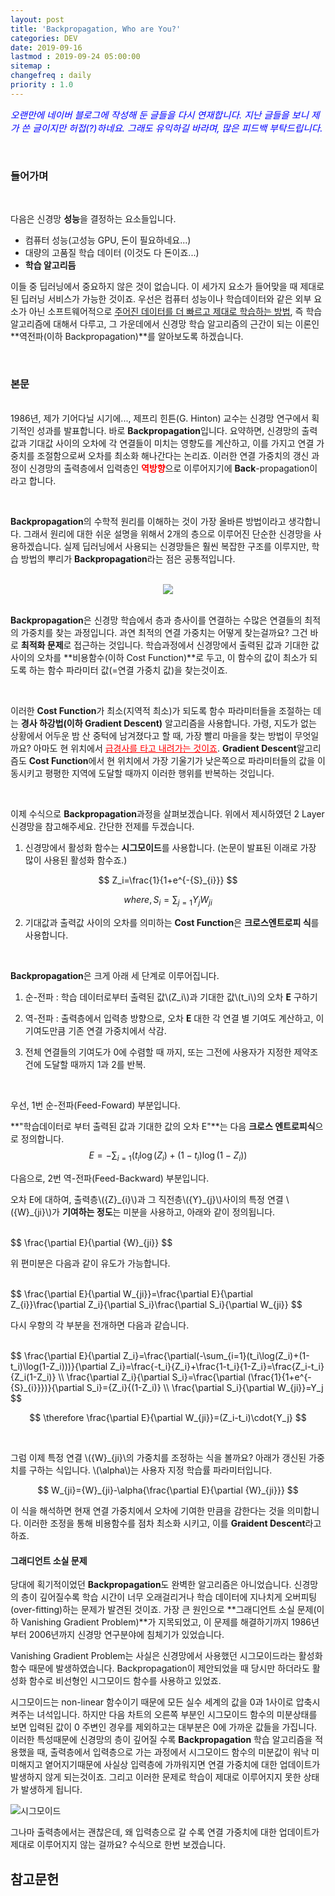 ```yaml
---
layout: post
title: 'Backpropagation, Who are You?'
categories: DEV
date: 2019-09-16
lastmod : 2019-09-24 05:00:00
sitemap :
changefreq : daily
priority : 1.0
---
```




<span style="font-size:11pt;color:blue">*오랜만에 네이버 블로그에 작성해 둔 글들을 다시 연재합니다. 지난 글들을 보니 제가 쓴 글이지만 허접(?)하네요. 그래도 유익하길 바라며, 많은 피드백 부탁드립니다.*</span>

<br>

### 들어가며

<br>

 다음은 신경망 **성능**을  결정하는 요소들입니다. 

* 컴퓨터 성능(고성능 GPU, 돈이 필요하네요...)
* 대량의 고품질 학습 데이터 (이것도 다 돈이죠...)
* **학습 알고리듬**

 이들 중 딥러닝에서 중요하지 않은 것이 없습니다. 이 세가지 요소가 들어맞을 때 제대로된 딥러닝 서비스가 가능한 것이죠. 우선은 컴퓨터 성능이나 학습데이터와 같은 외부 요소가 아닌 소프트웨어적으로 <u>주어진 데이터를 더 빠르고 제대로 학습하는 방법</u>, 즉 학습 알고리즘에 대해서 다루고, 그 가운데에서 신경망 학습 알고리즘의 근간이 되는 이론인 **역전파(이하 Backpropagation)**를 알아보도록 하겠습니다.

<br>

### 본문

<br>  1986년, 제가 기어다닐 시기에..., 제프리 힌튼(G. Hinton) 교수는 신경망 연구에서 획기적인 성과를 발표합니다. 바로 **Backpropagation**입니다. 요약하면, 신경망의 출력값과 기대값 사이의 오차에 각 연결들이 미치는 영향도를 계산하고, 이를 가지고 연결 가중치를 조절함으로써 오차를 최소화 해나간다는 논리죠. 이러한 연결 가중치의 갱신 과정이 신경망의 출력층에서 입력층인  <span style="color:red">**역방향**</span>으로 이루어지기에 **Back**-propagation이라고 합니다. 

<br>

 **Backpropagation**의 수학적 원리를 이해하는 것이 가장 올바른 방법이라고 생각합니다. 그래서 원리에 대한 쉬운 설명을 위해서 2개의 층으로 이루어진 단순한 신경망을 사용하겠습니다. 실제 딥러닝에서 사용되는 신경망들은 훨씬 복잡한 구조를 이루지만, 학습 방법의 뿌리가 **Backpropagation**라는 점은 공통적입니다. 

<br>

<center><img src="/assets/img/backpropagation1.png"></center>
<br>

 **Backpropagation**은 신경망 학습에서 층과 층사이를 연결하는 수많은 연결들의 최적의 가중치를 찾는 과정입니다. 과연 최적의 연결 가중치는 어떻게 찾는걸까요? 그건 바로 **최적화 문제**로 접근하는 것입니다. 학습과정에서 신경망에서 출력된 값과 기대한 값 사이의 오차를 **비용함수(이하 Cost Function)**로 두고, 이 함수의 값이 최소가 되도록 하는 함수 파라미터 값(=연결 가중치 값)을 찾는것이죠. 

<br>

이러한 **Cost Function**가 최소(지역적 최소)가 되도록 함수 파라미터들을 조절하는 데는 **경사 하강법(이하 Gradient Descent)** 알고리즘을 사용합니다. 가령, 지도가 없는 상황에서 어두운 밤 산 중턱에 남겨졌다고 할 때, 가장 빨리 마을을 찾는 방법이 무엇일까요? 아마도 현 위치에서 <span style="color:red"><u>급경사를 타고 내려가는 것이죠</u></span>. **Gradient Descent**알고리즘도 **Cost Function**에서 현 위치에서 가장 기울기가 낮은쪽으로 파라미터들의 값을 이동시키고 평평한 지역에 도달할 때까지 이러한 행위를 반복하는 것입니다.   

<br>

 이제 수식으로 **Backpropagation**과정을 살펴보겠습니다. 위에서 제시하였던 2 Layer 신경망을 참고해주세요. 간단한 전제를 두겠습니다. 

1. 신경망에서 활성화 함수는 **시그모이드**를 사용합니다. (논문이 발표된 이래로 가장 많이 사용된 활성화 함수죠.)


$$
Z_i=\frac{1}{1+e^{-{S}_{i}}}
$$

$$
where, S_i = \sum_{j=1}{Y_j}{W_{ji}}
$$

2. 기대값과 출력값 사이의 오차를 의미하는 **Cost Function**은 **크로스엔트로피 식**를 사용합니다.

   <br>

**Backpropagation**은 크게 아래 세 단계로 이루어집니다.   

1. 순-전파 : 학습 데이터로부터 출력된 값\\(Z\_i\\)과 기대한 값\\(t\_i\\)의 오차 **E** 구하기

2. 역-전파 : 출력층에서 입력층 방향으로, 오차 **E** 대한 각 연결 별 기여도 계산하고, 이 기여도만큼 기존 연결 가중치에서 삭감.

3. 전체 연결들의 기여도가 0에 수렴할 때 까지, 또는 그전에 사용자가 지정한 제약조건에 도달할 때까지 1과 2를 반복. 

   <br>

우선, 1번 순-전파(Feed-Foward) 부분입니다.

**"학습데이터로 부터 출력된 값과 기대한 값의 오차 E"**는 다음 **크로스 엔트로피식**으로 정의합니다. 
$$
E = -\sum_{i=1}(t_i\log(Z_i)+(1-t_i)\log(1-Z_i))
$$

다음으로, 2번 역-전파(Feed-Backward) 부분입니다.

오차 E에 대하여, 출력층\\({Z}\_{i}\\)과 그 직전층\\({Y}\_{j}\\)사이의 특정 연결 \\({W}\_{ji}\\)가 **기여하는 정도**는 미분을 사용하고, 아래와 같이 정의됩니다. 

<br>
$$
\frac{\partial E}{\partial {W}_{ji}}
$$
<br>

위 편미분은 다음과 같이 유도가 가능합니다. 

<br>
$$
\frac{\partial E}{\partial W_{ji}}=\frac{\partial E}{\partial Z_{i}}\frac{\partial Z_i}{\partial S_i}\frac{\partial S_i}{\partial W_{ji}}
$$
<br>

다시 우항의 각 부분을 전개하면 다음과 같습니다. 

<br>
$$
\frac{\partial E}{\partial Z_i}=\frac{\partial(-\sum_{i=1}(t_i\log(Z_i)+(1-t_i)\log(1-Z_i)))}{\partial Z_i}=\frac{-t_i}{Z_i}+\frac{1-t_i}{1-Z_i}=\frac{Z_i-t_i}{Z_i(1-Z_i)}
\\
\frac{\partial Z_i}{\partial S_i}=\frac{\partial (\frac{1}{1+e^{-{S}_{i}}})}{\partial S_i}={Z_i}{(1-Z_i)}
\\
\frac{\partial S_i}{\partial W_{ji}}=Y_j
$$

$$
\therefore \frac{\partial E}{\partial W_{ji}}=(Z_i-t_i)\cdot{Y_j}
$$

<br>

그럼 이제 특정 연결 \\({W}\_{ji}\\의 가중치를 조정하는 식을 볼까요? 아래가 갱신된 가중치를 구하는 식입니다. \\(\alpha\\)는 사용자 지정 학습률 파라미터입니다.  


$$
W_{ji}={W}_{ji}-\alpha{\frac{\partial E}{\partial {W}_{ji}}}
$$




 이 식을 해석하면 현재 연결 가중치에서 오차에 기여한 만큼을 감한다는 것을 의미합니다. 이러한 조정을 통해 비용함수를 점차 최소화 시키고, 이를 **Graident Descent**라고 하죠.  

#### 그래디언트 소실 문제

 당대에 획기적이었던 **Backpropagation**도 완벽한 알고리즘은 아니었습니다. 신경망의 층이 깊어질수록 학습 시간이 너무 오래걸리거나 학습 데이터에 지나치게 오버피팅(over-fitting)하는 문제가 발견된 것이죠. 가장 큰 원인으로 **그래디언트 소실 문제(이하 Vanishing Gradient Problem)**가 지목되었고, 이 문제를 해결하기까지 1986년부터 2006년까지 신경망 연구분야에 침체기가 있었습니다. 

 Vanishing Gradient Problem는 사실은 신경망에서 사용했던 시그모이드라는 활성화 함수 때문에 발생하였습니다. Backpropagation이 제안되었을 때 당시만 하더라도 활성화 함수로 비선형인 시그모이드 함수를 사용하고 있었죠.  



시그모이드는 non-linear 함수이기 때문에 모든 실수 세계의 값을 0과 1사이로 압축시켜주는 녀석입니다. 하지만 다음 차트의 오른쪽 부분인 시그모이드 함수의 미분상태를 보면 입력된 값이 0 주변인 경우를 제외하고는 대부분은 0에 가까운 값들을 가집니다. 이러한 특성때문에 신경망의 층이 깊어질 수록 **Backpropagation** 학습 알고리즘을 적용했을 때, 출력층에서 입력층으로 가는 과정에서 시그모이드 함수의 미분값이 워낙 미미해지고 옅어지기때문에 사실상 입력층에 가까워지면 연결 가중치에 대한 업데이트가 발생하지 않게 되는것이죠. 그리고 이러한 문제로 학습이 제대로 이루어지지 못한 상태가 발생하게 됩니다. 

![시그모이드](/assets/img/sigmoid.png)

그나마 출력층에서는 괜찮은데, 왜 입력층으로 갈 수록 연결 가중치에 대한 업데이트가 제대로 이루어지지 않는 걸까요? 수식으로 한번 보겠습니다. 

 



## 참고문헌

[1]:http://jaejunyoo.blogspot.com/2017/01/backpropagation.html